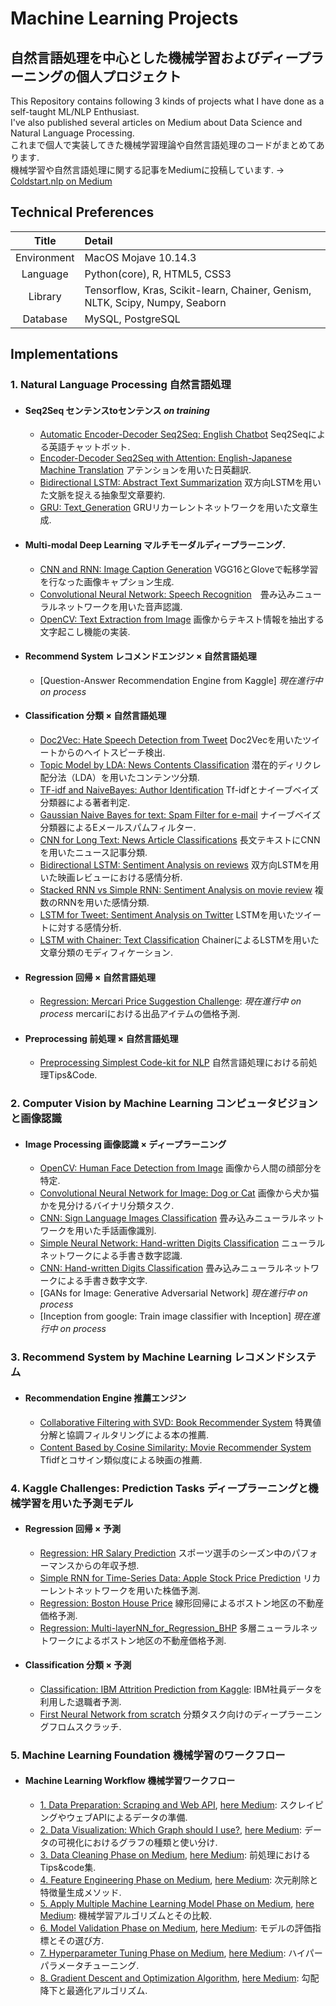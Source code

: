 # Machine Learning Projects
## 自然言語処理を中心とした機械学習およびディープラーニングの個人プロジェクト
This Repository contains following 3 kinds of projects what I have done as a self-taught ML/NLP Enthusiast.    
I've also published several articles on Medium about Data Science and Natural Language Processing.    
これまで個人で実装してきた機械学習理論や自然言語処理のコードがまとめてあります.     
機械学習や自然言語処理に関する記事をMediumに投稿しています. -> [Coldstart.nlp on Medium](https://medium.com/shortcutnlp)       

## Technical Preferences
| Title | Detail |
|:-----------:|:------------------------------------------------|
| Environment | MacOS Mojave 10.14.3 |
| Language | Python(core), R, HTML5, CSS3 |
| Library | Tensorflow, Kras, Scikit-learn, Chainer, Genism, NLTK, Scipy, Numpy, Seaborn |
| Database | MySQL, PostgreSQL |


## Implementations

### 1. Natural Language Processing 自然言語処理

- #### Seq2Seq センテンスtoセンテンス *on training*
  - [Automatic Encoder-Decoder Seq2Seq: English Chatbot](https://github.com/samurainote/chatbot_slack_keras) Seq2Seqによる英語チャットボット.
  - [Encoder-Decoder Seq2Seq with Attention: English-Japanese Machine Translation](https://github.com/samurainote/seq2seq_translate_slackbot) アテンションを用いた日英翻訳.
  - [Bidirectional LSTM: Abstract Text Summarization](https://github.com/samurainote/Text_Summarization_using_Bidirectional_LSTM) 双方向LSTMを用いた文脈を捉える抽象型文章要約.
  - [GRU: Text_Generation](https://github.com/samurainote/Text_Generation_using_GRU) GRUリカーレントネットワークを用いた文章生成.

- #### Multi-modal Deep Learning マルチモーダルディープラーニング.
  - [CNN and RNN: Image Caption Generation](https://github.com/samurainote/CaptionGeneration_CNNandLSTM_Keras) VGG16とGloveで転移学習を行なった画像キャプション生成.
  - [Convolutional Neural Network: Speech Recognition](https://github.com/samurainote/Speech_Recognition_CNN)　畳み込みニューラルネットワークを用いた音声認識.
  - [OpenCV: Text Extraction from Image](https://github.com/samurainote/OCR_Text_Detection_from_Image) 画像からテキスト情報を抽出する文字起こし機能の実装.

- #### Recommend System レコメンドエンジン × 自然言語処理
  - [Question-Answer Recommendation Engine from Kaggle] *現在進行中 on process*

- #### Classification 分類 × 自然言語処理
  - [Doc2Vec: Hate Speech Detection from Tweet](https://github.com/samurainote/Sentimentment_Analysis_for_hatespeech) Doc2Vecを用いたツイートからのヘイトスピーチ検出.
  - [Topic Model by LDA: News Contents Classification](https://github.com/samurainote/Topic_Model_LDA_for_Text_Classification_with_abcnews) 潜在的ディリクレ配分法（LDA）を用いたコンテンツ分類.
  - [TF-idf and NaiveBayes: Author Identification](https://github.com/samurainote/TF-idf_and_NaiveBayes_for_Author_Identification) Tf-idfとナイーブベイズ分類器による著者判定.
  - [Gaussian Naive Bayes for text: Spam Filter for e-mail](https://github.com/samurainote/Text_Classificasion_Spamfilter_with_GaussianNB) ナイーブベイズ分類器によるEメールスパムフィルター.
  - [CNN for Long Text: News Article Classifications](https://github.com/samurainote/CNN_Convolutional_NN_for_news_contents_classification) 長文テキストにCNNを用いたニュース記事分類.
  - [Bidirectional LSTM: Sentiment Analysis on reviews](https://github.com/samurainote/Bidirectional_LSTM_Sentiment_Analysis_imbd) 双方向LSTMを用いた映画レビューにおける感情分析.
  - [Stacked RNN vs Simple RNN: Sentiment Analysis on movie review](https://github.com/samurainote/StackedRNN_for_Sentiment_Analysis) 複数のRNNを用いた感情分類.
  - [LSTM for Tweet: Sentiment Analysis on Twitter](https://github.com/samurainote/LSTM_for_Sentiment_Analysis_with_Twitter_textdata) LSTMを用いたツイートに対する感情分析.
  - [LSTM with Chainer: Text Classification](https://github.com/samurainote/Text_Classification_LSTM_Chainer/blob/master/code/main_code.ipynb) ChainerによるLSTMを用いた文章分類のモディフィケーション.

- #### Regression 回帰 × 自然言語処理
  - [Regression: Mercari Price Suggestion Challenge](https://github.com/samurainote/mercari_price_prediction): *現在進行中 on process* mercariにおける出品アイテムの価格予測.

- #### Preprocessing 前処理 × 自然言語処理
  - [Preprocessing Simplest Code-kit for NLP](https://github.com/samurainote/nlp_preprocessing_tool-kit) 自然言語処理における前処理Tips&Code.


### 2. Computer Vision by Machine Learning コンピュータビジョンと画像認識

- #### Image Processing 画像認識 × ディープラーニング
	- [OpenCV: Human Face Detection from Image](https://github.com/samurainote/Face_Detection_with_OpenCV/blob/master/Face%20Detection.ipynb) 画像から人間の顔部分を特定.
  - [Convolutional Neural Network for Image: Dog or Cat](https://github.com/samurainote/Image_Classifier_Dog_or_Cat_with_Keras/blob/master/dogvscat.ipynb) 画像から犬か猫かを見分けるバイナリ分類タスク.
  - [CNN: Sign Language Images Classification](https://github.com/samurainote/CNN_for_Sign_Language_Images) 畳み込みニューラルネットワークを用いた手話画像識別.
  - [Simple Neural Network: Hand-written Digits Classification](https://github.com/samurainote/SimpleNN_for_Handwritten_digits) ニューラルネットワークによる手書き数字認識.
  - [CNN: Hand-written Digits Classification](https://github.com/samurainote/CNN_for_Image_Processing_with_MNIST) 畳み込みニューラルネットワークによる手書き数字文字.
  - [GANs for Image: Generative Adversarial Network] *現在進行中 on process*
  - [Inception from google: Train image classifier with Inception] *現在進行中 on process*


### 3. Recommend System by Machine Learning レコメンドシステム

- #### Recommendation Engine 推薦エンジン
  - [Collaborative Filtering with SVD: Book Recommender System](https://github.com/samurainote/Book_Recommendation) 特異値分解と協調フィルタリングによる本の推薦.
  - [Content Based by Cosine Similarity: Movie Recommender System](https://github.com/samurainote/Content_based_movie_recommendation)　Tfidfとコサイン類似度による映画の推薦.


### 4. Kaggle Challenges: Prediction Tasks ディープラーニングと機械学習を用いた予測モデル

- #### Regression 回帰 × 予測
  - [Regression: HR Salary Prediction](https://github.com/samurainote/Regression_HR_Salary_Prediction/blob/master/maincode_hitters.ipynb) スポーツ選手のシーズン中のパフォーマンスからの年収予想.
  - [Simple RNN for Time-Series Data: Apple Stock Price Prediction](https://github.com/samurainote/Simple_RNN_for_Apple_stock_price_prediction) リカーレントネットワークを用いた株価予測.
  - [Regression: Boston House Price](https://github.com/samurainote/Boston_House_Price_with_Linear_Regression/blob/master/Boston_House_Price_with_Linear_Regression.ipynb) 線形回帰によるボストン地区の不動産価格予測.
  - [Regression: Multi-layerNN_for_Regression_BHP](https://github.com/samurainote/Multi-layerNN_for_Regression_BHP) 多層ニューラルネットワークによるボストン地区の不動産価格予測.

- #### Classification 分類 × 予測
  - [Classification: IBM Attrition Prediction from Kaggle](https://github.com/samurainote/ibm_attrition_classification): IBM社員データを利用した退職者予測.
  - [First Neural Network from scratch](https://github.com/samurainote/Neural_Network_from_scratch) 分類タスク向けのディープラーニングフロムスクラッチ.


### 5. Machine Learning Foundation 機械学習のワークフロー

- #### Machine Learning Workflow 機械学習ワークフロー
  - [1. Data Preparation: Scraping and Web API](https://github.com/samurainote/1._Web_Scraping), [here Medium](): スクレイピングやウェブAPIによるデータの準備.
  - [2. Data Visualization: Which Graph should I use?](https://github.com/samurainote/2._Data_Visualization), [here Medium](https://medium.com/shortcutnlp/03-data-visualization-show-your-skill-of-storytelling-from-data-a50c8818c2db): データの可視化におけるグラフの種類と使い分け.
  - [3. Data Cleaning Phase on Medium](https://github.com/samurainote/3._Data_Cleaning), [here Medium](https://medium.com/shortcutnlp/04-data-cleaning-if-you-feed-better-ml-reply-better-to-your-task-d688f9137022): 前処理におけるTips&code集.
  - [4. Feature Engineering Phase on Medium](https://github.com/samurainote/4._Feature_Engineering), [here Medium](https://medium.com/shortcutnlp/02-feature-engineering-principles-for-choosing-right-features-2503c9bd857): 次元削除と特徴量生成メソッド.
  - [5. Apply Multiple Machine Learning Model Phase on Medium](https://github.com/samurainote/5._Model_Selection), [here Medium](https://medium.com/shortcutnlp/05-model-application-how-to-compare-and-choose-the-best-ml-model-b7cfff804c08): 機械学習アルゴリズムとその比較.
  - [6. Model Validation Phase on Medium](https://github.com/samurainote/6._Model_Validation), [here Medium](https://medium.com/shortcutnlp/validation-metrics-for-machine-learning-task-%E6%A9%9F%E6%A2%B0%E5%AD%A6%E7%BF%92%E3%81%AE%E8%A9%95%E4%BE%A1%E6%8C%87%E6%A8%99%E3%81%BE%E3%81%A8%E3%82%81-ed70d5363c21): モデルの評価指標とその選び方.
  - [7. Hyperparameter Tuning Phase on Medium](https://github.com/samurainote/7._Hyperparameter_Tuning), [here Medium](https://medium.com/shortcutnlp/07-hyperparameter-tuning-a-final-method-to-improve-model-accuracy-b98ba860f2a6): ハイパーパラメータチューニング.
  - [8. Gradient Descent and Optimization Algorithm](https://github.com/samurainote/8._Gradient_Descent_and_Optimazation_Algorithm), [here Medium](https://medium.com/shortcutnlp/shortcutml-gradient-descent-algorithm-optimization-recipe-1e3edf815a5b): 勾配降下と最適化アルゴリズム.
